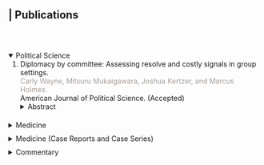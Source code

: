 <h1 id="publications"></h1>

<h2 style="margin: 100px 0px 60px;">| Publications</h2>

<!-- Political Science -->
<details open><summary><fontcustom>Political Science</fontcustom></summary>

<ol style="margin:0 0 10px;">
  <!-- Diplomacy by committee -->
  <li>Diplomacy by committee: Assessing resolve and costly signals in group settings.
  <br><font color="#a79d96">Carly Wayne, Mitsuru Mukaigawara, Joshua Kertzer, and Marcus Holmes.</font>
  <br><journal>American Journal of Political Science.</journal> (Accepted)</li>
  <details><summary>Abstract</summary><small>
  Assessing resolve and interpreting costly signals are crucial tasks for leaders engaging in international diplomacy. However, leaders rarely make these decisions in isolation, relying on advisers to help assess adversary intentions. How do group dynamics change the way leaders make these crucial judgments? We field a large-scale group experiment to examine how assessments of resolve vary across group settings. We find groups make significantly higher initial assessments of adversary resolve than individuals do, but also update their beliefs less after receiving new information. In the small group contexts that characterize much foreign policy decision-making then, first impressions may play a stronger role in shaping beliefs than any signals—costly or otherwise—that come afterwards. This has important implications for our understanding of international diplomacy, providing further evidence that the role of "costly signalling" in diplomatic relations is less straightforward than often assumed.
  </small></details>
</ol>
</details>

<div style="height: 10px;"></div>

<!-- Medicine -->
<details><summary><fontcustom style="margin: 30px 0px 0px;">Medicine</fontcustom></summary>

<ol style="margin:0 0 10px;">
  <!-- BMJ Open 2022 -->
  <li><a href="https://bmjopen.bmj.com/content/12/7/e056996/">Impact of the national health guidance intervention for obesity and cardiovascular risks on healthcare utilisation and healthcare spending in working-age Japanese cohort: Regression discontinuity design.</a>
  <br><font color="#a79d96">Shingo Fukuma, Mitsuru Mukaigawara, Toshiaki Iizuka, and Yusuke Tsugawa.</font>
  <br><journal>BMJ Open.</journal> 2022;12(7):e056996.</li>
  <details><summary>Abstract</summary><small>
  <b>Objectives:</b> Increases in obesity and cardiovascular diseases contribute to rapidly growing healthcare expenditures in many countries. However, little is known about whether the population-level health guidance intervention for obesity and cardiovascular risk factors is associated with reduced healthcare utilisation and spending. The aim of this study was to investigate the effect of population-level health guidance intervention introduced nationally in Japan on healthcare utilisation and spending.<br>
  <b>Design:</b> Retrospective cohort study, using a quasiexperimental regression discontinuity design. <br>
  <b>Setting:</b> Japan’s nationwide employment-based health insurers. Participants Participants in the national health screening programme (from January 2014 to December 2014) aged 40–74 years.<br>
  <b>Predictors:</b> Assignment to health guidance intervention (counselling on healthy lifestyles, and referral to physicians as needed) determined primarily on whether the individual’s waist circumference was above or below the cut-off value in addition to having at least one cardiovascular risk factor.<br>
  <b>Primary and secondary outcome measures:</b> Healthcare utilisation (the number of outpatient visits days, any medication use and any hospitalisation use) and spending (total medical expenditure, outpatient medical expenditure and inpatient medical expenditure) within 3 years of the intervention.<br>
  <b>Results:</b> A total of 51,213 individuals within the bandwidth (±6 cm of waist circumference from the cut-off) out of 113,302 screening participants (median age 50.0 years, 11.9% woman) were analysed. We found that the assignment to the national health guidance intervention was associated with fewer outpatient visit days (−1.3 days; 95% CI, −11.4 to −0.5 days; p=0.03). We found no evidence that the assignment to the health guidance intervention was associated with changes in medication or hospitalisation use, or healthcare spending.<br>
  <b>Conclusion:</b> Among working-age, male-focused Japanese from a health insurer of companies of civil engineering and construction, the national health guidance intervention might be associated with a decline in outpatient visits, with no change in medication/hospitalisation use or healthcare spending.
  </small></details>
  <!-- Wellcome Open 2018 -->
    <li><a href="https://bmjopen.bmj.com/content/12/7/e056996/">Balancing science and political economy: Tobacco control and global health.</a>
  <br><font color="#a79d96">Mitsuru Mukaigawara, Janelle Winters, Genevie Fernandes, and Devi Sridhar.</font>
  <br><journal>Wellcome Open Research.</journal> 2018;3:40.</li>
  <details><summary>Abstract</summary><small>
  <b>Background:</b> Global tobacco control is a major public health issue, as smoking-related disease burden remains high worldwide. The World Bank and the World Health Organization (WHO) are the driving forces in global tobacco control. However, little research has focused on their development, financing, decision-making, and accountability structures.<br>
  <b>Methods:</b> We used two strategies to identify the development and structure of global tobacco control initiatives. First, we reviewed the published literature through electronic databases. Second, we conducted grey literature searching. <br>
  <b>Results:</b> We identified four periods in the Bank’s involvement in global tobacco control, from creation of the evidence base in the 1990s to the implementation of tax reforms. We identified three phases in the WHO’s efforts, from its early recognition of the link between tobacco and health risks in the 1970s to its implementation of the Framework Convention on Tobacco Control. Both organisations are financed by a handful of private philanthropies, and face similar risks for effective tobacco control: reduced accountability and resource mobilisation, poor decision-making authority due to specific donor influence, and difficulty in monitoring and evaluation.<br>
  <b>Conclusions:</b> Continued attention should be paid not only to the primary health-related outcomes of tobacco use, but also to the decision-making and financing structures to promote tobacco control activities.
  </small></details>
  <!-- Lancet 2015-1 -->
    <li><a href="https://www.thelancet.com/journals/lancet/article/PIIS0140-6736(15)00128-2/fulltext">Global, regional, and national comparative risk assessment of 79 behavioural, environmental and occupational, and metabolic risks or clusters of risks in 188 countries, 1990–2013: A systematic analysis for the Global Burden of Disease Study 2013.</a>
  <br><font color="#a79d96">GBD 2013 Risk Factors Collaborators.</font>
  <br><journal>Lancet.</journal> 2015;386(10010):2287-323.</li>
  <details><summary>Abstract</summary><small>
  <b>Background:</b> The Global Burden of Disease, Injuries, and Risk Factor study 2013 (GBD 2013) is the first of a series of annual updates of the GBD. Risk factor quantification, particularly of modifiable risk factors, can help to identify emerging threats to population health and opportunities for prevention. The GBD 2013 provides a timely opportunity to update the comparative risk assessment with new data for exposure, relative risks, and evidence on the appropriate counterfactual risk distribution.<br>
  <b>Methods:</b> Attributable deaths, years of life lost, years lived with disability, and disability-adjusted life-years (DALYs) have been estimated for 79 risks or clusters of risks using the GBD 2010 methods. Risk-outcome pairs meeting explicit evidence criteria were assessed for 188 countries for the period 1990-2013 by age and sex using three inputs: risk exposure, relative risks, and the theoretical minimum risk exposure level (TMREL). Risks are organised into a hierarchy with blocks of behavioural, environmental and occupational, and metabolic risks at the first level of the hierarchy. The next level in the hierarchy includes nine clusters of related risks and two individual risks, with more detail provided at levels 3 and 4 of the hierarchy. Compared with GBD 2010, six new risk factors have been added: handwashing practices, occupational exposure to trichloroethylene, childhood wasting, childhood stunting, unsafe sex, and low glomerular filtration rate. For most risks, data for exposure were synthesised with a Bayesian meta-regression method, DisMod-MR 2.0, or spatial-temporal Gaussian process regression. Relative risks were based on meta-regressions of published cohort and intervention studies. Attributable burden for clusters of risks and all risks combined took into account evidence on the mediation of some risks such as high body-mass index (BMI) through other risks such as high systolic blood pressure and high cholesterol. <br>
  <b>Findings:</b> All risks combined account for 57.2% (95% uncertainty interval [UI] 55.8-58.5) of deaths and 41.6% (40.1-43.0) of DALYs. Risks quantified account for 87.9% (86.5-89.3) of cardiovascular disease DALYs, ranging to a low of 0% for neonatal disorders and neglected tropical diseases and malaria. In terms of global DALYs in 2013, six risks or clusters of risks each caused more than 5% of DALYs: dietary risks accounting for 11.3 million deaths and 241.4 million DALYs, high systolic blood pressure for 10.4 million deaths and 208.1 million DALYs, child and maternal malnutrition for 1.7 million deaths and 176.9 million DALYs, tobacco smoke for 6.1 million deaths and 143.5 million DALYs, air pollution for 5.5 million deaths and 141.5 million DALYs, and high BMI for 4.4 million deaths and 134.0 million DALYs. Risk factor patterns vary across regions and countries and with time. In sub-Saharan Africa, the leading risk factors are child and maternal malnutrition, unsafe sex, and unsafe water, sanitation, and handwashing. In women, in nearly all countries in the Americas, north Africa, and the Middle East, and in many other high-income countries, high BMI is the leading risk factor, with high systolic blood pressure as the leading risk in most of Central and Eastern Europe and south and east Asia. For men, high systolic blood pressure or tobacco use are the leading risks in nearly all high-income countries, in north Africa and the Middle East, Europe, and Asia. For men and women, unsafe sex is the leading risk in a corridor from Kenya to South Africa.<br>
  <b>Interpretation:</b> Behavioural, environmental and occupational, and metabolic risks can explain half of global mortality and more than one-third of global DALYs providing many opportunities for prevention. Of the larger risks, the attributable burden of high BMI has increased in the past 23 years. In view of the prominence of behavioural risk factors, behavioural and social science research on interventions for these risks should be strengthened. Many prevention and primary care policy options are available now to act on key risks.
  </small></details>
  <!-- Lancet 2015-2 -->
  <li><a href="https://www.thelancet.com/journals/lancet/article/PIIS0140-6736(15)61340-X/fulltext">Global, regional, and national disability-adjusted life years (DALYs) for 306 diseases and injuries and healthy life expectancy (HALE) for 188 countries, 1990–2013: Quantifying the epidemiological transition.</a>
  <br><font color="#a79d96">GBD 2013 DALYs and HALE Collaborators.</font>
  <br><journal>Lancet.</journal> 2015;386(10009):2145-91.</li>
  <details><summary>Abstract</summary><small>
  <b>Background:</b> The Global Burden of Disease Study 2013 (GBD 2013) aims to bring together all available epidemiological data using a coherent measurement framework, standardised estimation methods, and transparent data sources to enable comparisons of health loss over time and across causes, age-sex groups, and countries. The GBD can be used to generate summary measures such as disability-adjusted life-years (DALYs) and healthy life expectancy (HALE) that make possible comparative assessments of broad epidemiological patterns across countries and time. These summary measures can also be used to quantify the component of variation in epidemiology that is related to sociodemographic development.<br>
  <b>Methods:</b> We used the published GBD 2013 data for age-specific mortality, years of life lost due to premature mortality (YLLs), and years lived with disability (YLDs) to calculate DALYs and HALE for 1990, 1995, 2000, 2005, 2010, and 2013 for 188 countries. We calculated HALE using the Sullivan method; 95% uncertainty intervals (UIs) represent uncertainty in age-specific death rates and YLDs per person for each country, age, sex, and year. We estimated DALYs for 306 causes for each country as the sum of YLLs and YLDs; 95% UIs represent uncertainty in YLL and YLD rates. We quantified patterns of the epidemiological transition with a composite indicator of sociodemographic status, which we constructed from income per person, average years of schooling after age 15 years, and the total fertility rate and mean age of the population. We applied hierarchical regression to DALY rates by cause across countries to decompose variance related to the sociodemographic status variable, country, and time. <br>
  <b>Findings:</b> Worldwide, from 1990 to 2013, life expectancy at birth rose by 6.2 years (95% UI 5.6-6.6), from 65.3 years (65.0-65.6) in 1990 to 71.5 years (71.0-71.9) in 2013, HALE at birth rose by 5.4 years (4.9-5.8), from 56.9 years (54.5-59.1) to 62.3 years (59.7-64.8), total DALYs fell by 3.6% (0.3-7.4), and age-standardised DALY rates per 100,000 people fell by 26.7% (24.6-29.1). For communicable, maternal, neonatal, and nutritional disorders, global DALY numbers, crude rates, and age-standardised rates have all declined between 1990 and 2013, whereas for non-communicable diseases, global DALYs have been increasing, DALY rates have remained nearly constant, and age-standardised DALY rates declined during the same period. From 2005 to 2013, the number of DALYs increased for most specific non-communicable diseases, including cardiovascular diseases and neoplasms, in addition to dengue, food-borne trematodes, and leishmaniasis; DALYs decreased for nearly all other causes. By 2013, the five leading causes of DALYs were ischaemic heart disease, lower respiratory infections, cerebrovascular disease, low back and neck pain, and road injuries. Sociodemographic status explained more than 50% of the variance between countries and over time for diarrhoea, lower respiratory infections, and other common infectious diseases; maternal disorders; neonatal disorders; nutritional deficiencies; other communicable, maternal, neonatal, and nutritional diseases; musculoskeletal disorders; and other non-communicable diseases. However, sociodemographic status explained less than 10% of the variance in DALY rates for cardiovascular diseases; chronic respiratory diseases; cirrhosis; diabetes, urogenital, blood, and endocrine diseases; unintentional injuries; and self-harm and interpersonal violence. Predictably, increased sociodemographic status was associated with a shift in burden from YLLs to YLDs, driven by declines in YLLs and increases in YLDs from musculoskeletal disorders, neurological disorders, and mental and substance use disorders. In most country-specific estimates, the increase in life expectancy was greater than that in HALE. Leading causes of DALYs are highly variable across countries.<br>
  <b>Interpretation:</b> Global health is improving. Population growth and ageing have driven up numbers of DALYs, but crude rates have remained relatively constant, showing that progress in health does not mean fewer demands on health systems. The notion of an epidemiological transition--in which increasing sociodemographic status brings structured change in disease burden--is useful, but there is tremendous variation in burden of disease that is not associated with sociodemographic status. This further underscores the need for country-specific assessments of DALYs and HALE to appropriately inform health policy decisions and attendant actions.
  </small></details>
  <!-- Lancet 2015-3 -->
  <li><a href="https://www.thelancet.com/journals/lancet/article/PIIS0140-6736(15)60692-4/fulltext">Global, regional, and national incidence, prevalence, and years lived with disability for 301 acute and chronic diseases and injuries in 188 countries, 1990–2013: A systematic analysis for the Global Burden of Disease Study 2013.</a>
  <br><font color="#a79d96">GBD Study 2013 Collaborators.</font>
  <br><journal>Lancet.</journal> 2015;386(9995):743-800.</li>
  <details><summary>Abstract</summary><small>
  <b>Background:</b> Up-to-date evidence about levels and trends in disease and injury incidence, prevalence, and years lived with disability (YLDs) is an essential input into global, regional, and national health policies. In the Global Burden of Disease Study 2013 (GBD 2013), we estimated these quantities for acute and chronic diseases and injuries for 188 countries between 1990 and 2013.<br>
  <b>Methods:</b> Estimates were calculated for disease and injury incidence, prevalence, and YLDs using GBD 2010 methods with some important refinements. Results for incidence of acute disorders and prevalence of chronic disorders are new additions to the analysis. Key improvements include expansion to the cause and sequelae list, updated systematic reviews, use of detailed injury codes, improvements to the Bayesian meta-regression method (DisMod-MR), and use of severity splits for various causes. An index of data representativeness, showing data availability, was calculated for each cause and impairment during three periods globally and at the country level for 2013. In total, 35,620 distinct sources of data were used and documented to calculated estimates for 301 diseases and injuries and 2,337 sequelae. The comorbidity simulation provides estimates for the number of sequelae, concurrently, by individuals by country, year, age, and sex. Disability weights were updated with the addition of new population-based survey data from four countries. <br>
  <b>Findings:</b> Disease and injury were highly prevalent; only a small fraction of individuals had no sequelae. Comorbidity rose substantially with age and in absolute terms from 1990 to 2013. Incidence of acute sequelae were predominantly infectious diseases and short-term injuries, with over 2 billion cases of upper respiratory infections and diarrhoeal disease episodes in 2013, with the notable exception of tooth pain due to permanent caries with more than 200 million incident cases in 2013. Conversely, leading chronic sequelae were largely attributable to non-communicable diseases, with prevalence estimates for asymptomatic permanent caries and tension-type headache of 2.4 billion and 1.6 billion, respectively. The distribution of the number of sequelae in populations varied widely across regions, with an expected relation between age and disease prevalence. YLDs for both sexes increased from 537.6 million in 1990 to 764.8 million in 2013 due to population growth and ageing, whereas the age-standardised rate decreased little from 114.87 per 1,000 people to 110.31 per 1,000 people between 1990 and 2013. Leading causes of YLDs included low back pain and major depressive disorder among the top ten causes of YLDs in every country. YLD rates per person, by major cause groups, indicated the main drivers of increases were due to musculoskeletal, mental, and substance use disorders, neurological disorders, and chronic respiratory diseases; however HIV/AIDS was a notable driver of increasing YLDs in sub-Saharan Africa. Also, the proportion of disability-adjusted life years due to YLDs increased globally from 21.1% in 1990 to 31.2% in 2013.<br>
  <b>Interpretation:</b> Ageing of the world’s population is leading to a substantial increase in the numbers of individuals with sequelae of diseases and injuries. Rates of YLDs are declining much more slowly than mortality rates. The non-fatal dimensions of disease and injury will require more and more attention from health systems. The transition to non-fatal outcomes as the dominant source of burden of disease is occurring rapidly outside of sub-Saharan Africa. Our results can guide future health initiatives through examination of epidemiological trends and a better understanding of variation across countries.
  </small></details>
  <!-- Lancet 2015-4 -->
  <li><a href="https://www.thelancet.com/journals/lancet/article/PIIS0140-6736(14)61682-2/fulltext">Global, regional, and national age-sex specific all-cause and cause-specific mortality for 240 causes of death, 1990-2013: A systematic analysis for the Global Burden of Disease Study 2013.</a>
  <br><font color="#a79d96">GBD 2013 Mortality and Causes of Death Collaborators.</font>
  <br><journal>Lancet.</journal> 2015;385(9963):117-71.</li>
  <details><summary>Abstract</summary><small>
  <b>Background:</b> Up-to-date evidence on levels and trends for age-sex-specific all-cause and cause-specific mortality is essential for the formation of global, regional, and national health policies. In the Global Burden of Disease Study 2013 (GBD 2013) we estimated yearly deaths for 188 countries between 1990, and 2013. We used the results to assess whether there is epidemiological convergence across countries.<br>
  <b>Methods:</b> We estimated age-sex-specific all-cause mortality using the GBD 2010 methods with some refinements to improve accuracy applied to an updated database of vital registration, survey, and census data. We generally estimated cause of death as in the GBD 2010. Key improvements included the addition of more recent vital registration data for 72 countries, an updated verbal autopsy literature review, two new and detailed data systems for China, and more detail for Mexico, UK, Turkey, and Russia. We improved statistical models for garbage code redistribution. We used six different modelling strategies across the 240 causes; cause of death ensemble modelling (CODEm) was the dominant strategy for causes with sufficient information. Trends for Alzheimer’s disease and other dementias were informed by meta-regression of prevalence studies. For pathogen-specific causes of diarrhoea and lower respiratory infections we used a counterfactual approach. We computed two measures of convergence (inequality) across countries: the average relative difference across all pairs of countries (Gini coefficient) and the average absolute difference across countries. To summarise broad findings, we used multiple decrement life-tables to decompose probabilities of death from birth to exact age 15 years, from exact age 15 years to exact age 50 years, and from exact age 50 years to exact age 75 years, and life expectancy at birth into major causes. For all quantities reported, we computed 95% uncertainty intervals (UIs). We constrained cause-specific fractions within each age-sex-country-year group to sum to all-cause mortality based on draws from the uncertainty distributions.<br>
  <b>Findings:</b> Global life expectancy for both sexes increased from 65.3 years (UI 65.0-65.6) in 1990, to 71.5 years (UI 71.0-71.9) in 2013, while the number of deaths increased from 47.5 million (UI 46.8-48.2) to 54.9 million (UI 53.6-56.3) over the same interval. Global progress masked variation by age and sex: for children, average absolute differences between countries decreased but relative differences increased. For women aged 25-39 years and older than 75 years and for men aged 20-49 years and 65 years and older, both absolute and relative differences increased. Decomposition of global and regional life expectancy showed the prominent role of reductions in age-standardised death rates for cardiovascular diseases and cancers in high-income regions, and reductions in child deaths from diarrhoea, lower respiratory infections, and neonatal causes in low-income regions. HIV/AIDS reduced life expectancy in southern sub-Saharan Africa. For most communicable causes of death both numbers of deaths and age-standardised death rates fell whereas for most non-communicable causes, demographic shifts have increased numbers of deaths but decreased age-standardised death rates. Global deaths from injury increased by 10.7%, from 4.3 million deaths in 1990 to 4.8 million in 2013; but age-standardised rates declined over the same period by 21%. For some causes of more than 100,000 deaths per year in 2013, age-standardised death rates increased between 1990 and 2013, including HIV/AIDS, pancreatic cancer, atrial fibrillation and flutter, drug use disorders, diabetes, chronic kidney disease, and sickle-cell anaemias. Diarrhoeal diseases, lower respiratory infections, neonatal causes, and malaria are still in the top five causes of death in children younger than 5 years. The most important pathogens are rotavirus for diarrhoea and pneumococcus for lower respiratory infections. Country-specific probabilities of death over three phases of life were substantially varied between and within regions.<br>
  <b>Interpretation:</b> For most countries, the general pattern of reductions in age-sex specific mortality has been associated with a progressive shift towards a larger share of the remaining deaths caused by non-communicable disease and injuries. Assessing epidemiological convergence across countries depends on whether an absolute or relative measure of inequality is used. Nevertheless, age-standardised death rates for seven substantial causes are increasing, suggesting the potential for reversals in some countries. Important gaps exist in the empirical data for cause of death estimates for some countries; for example, no national data for India are available for the past decade.
  </small></details>
  <!-- Lancet 2014-1 -->
  <li><a href="https://www.thelancet.com/journals/lancet/article/PIIS0140-6736(14)60696-6/fulltext">Global, regional, and national levels and causes of maternal mortality during 1990–2013: A systematic analysis for the Global Burden of Disease Study 2013.</a>
  <br><font color="#a79d96">GBD 2013 Mortality and Causes of Death Collaborators.</font>
  <br><journal>Lancet.</journal> 2014;384(9947):980-1004.</li>
  <details><summary>Abstract</summary><small>
  <b>Background:</b> The fifth Millennium Development Goal (MDG 5) established the goal of a 75% reduction in the maternal mortality ratio (MMR; number of maternal deaths per 100,000 livebirths) between 1990 and 2015. We aimed to measure levels and track trends in maternal mortality, the key causes contributing to maternal death, and timing of maternal death with respect to delivery.<br>
  <b>Methods:</b> We used robust statistical methods including the Cause of Death Ensemble model (CODEm) to analyse a database of data for 7,065 site-years and estimate the number of maternal deaths from all causes in 188 countries between 1990 and 2013. We estimated the number of pregnancy-related deaths caused by HIV on the basis of a systematic review of the relative risk of dying during pregnancy for HIV-positive women compared with HIV-negative women. We also estimated the fraction of these deaths aggravated by pregnancy on the basis of a systematic review. To estimate the numbers of maternal deaths due to nine different causes, we identified 61 sources from a systematic review and 943 site-years of vital registration data. We also did a systematic review of reports about the timing of maternal death, identifying 142 sources to use in our analysis. We developed estimates for each country for 1990-2013 using Bayesian meta-regression. We estimated 95% uncertainty intervals (UIs) for all values.<br>
  <b>Findings:</b> 292,982 (95% UI 261,017-327,792) maternal deaths occurred in 2013, compared with 376,034 (343,483-407,574) in 1990. The global annual rate of change in the MMR was -0.3% (-1.1 to 0.6) from 1990 to 2003, and -2.7% (-3.9 to -1.5) from 2003 to 2013, with evidence of continued acceleration. MMRs reduced consistently in south, east, and southeast Asia between 1990 and 2013, but maternal deaths increased in much of sub-Saharan Africa during the 1990s. 2070 (1,290-2,866) maternal deaths were related to HIV in 2013, 0.4% (0.2-0.6) of the global total. MMR was highest in the oldest age groups in both 1990 and 2013. In 2013, most deaths occurred intrapartum or postpartum. Causes varied by region and between 1990 and 2013. We recorded substantial variation in the MMR by country in 2013, from 956.8 (685.1-1,262.8) in South Sudan to 2.4 (1.6-3.6) in Iceland.<br>
  <b>Interpretation:</b> Global rates of change suggest that only 16 countries will achieve the MDG 5 target by 2015. Accelerated reductions since the Millennium Declaration in 2000 coincide with increased development assistance for maternal, newborn, and child health. Setting of targets and associated interventions for after 2015 will need careful consideration of regions that are making slow progress, such as west and central Africa.
  </small></details>
  <!-- Lancet 2014-2 -->
  <li><a href="https://www.thelancet.com/journals/lancet/article/PIIS0140-6736(14)60844-8/fulltext">Global, regional, and national incidence and mortality for HIV, tuberculosis, and malaria during 1990–2013: A systematic analysis for the Global Burden of Disease Study 2013.</a>
  <br><font color="#a79d96">GBD 2013 Collaborators.</font>
  <br><journal>Lancet.</journal> 2014;384(9947):1005-70.</li>
  <details><summary>Abstract</summary><small>
  <b>Background:</b> The Millennium Declaration in 2000 brought special global attention to HIV, tuberculosis, and malaria through the formulation of Millennium Development Goal (MDG) 6. The Global Burden of Disease 2013 study provides a consistent and comprehensive approach to disease estimation for between 1990 and 2013, and an opportunity to assess whether accelerated progress has occured since the Millennium Declaration.<br>
  <b>Methods:</b> To estimate incidence and mortality for HIV, we used the UNAIDS Spectrum model appropriately modified based on a systematic review of available studies of mortality with and without antiretroviral therapy (ART). For concentrated epidemics, we calibrated Spectrum models to fit vital registration data corrected for misclassification of HIV deaths. In generalised epidemics, we minimised a loss function to select epidemic curves most consistent with prevalence data and demographic data for all-cause mortality. We analysed counterfactual scenarios for HIV to assess years of life saved through prevention of mother-to-child transmission (PMTCT) and ART. For tuberculosis, we analysed vital registration and verbal autopsy data to estimate mortality using cause of death ensemble modelling. We analysed data for corrected case-notifications, expert opinions on the case-detection rate, prevalence surveys, and estimated cause-specific mortality using Bayesian meta-regression to generate consistent trends in all parameters. We analysed malaria mortality and incidence using an updated cause of death database, a systematic analysis of verbal autopsy validation studies for malaria, and recent studies (2010-13) of incidence, drug resistance, and coverage of insecticide-treated bednets.<br>
  <b>Findings:</b> Globally in 2013, there were 1.8 million new HIV infections (95% uncertainty interval 1.7 million to 2.1 million), 29.2 million prevalent HIV cases (28.1 to 31.7), and 1.3 million HIV deaths (1.3 to 1.5). At the peak of the epidemic in 2005, HIV caused 1.7 million deaths (1.6 million to 1.9 million). Concentrated epidemics in Latin America and eastern Europe are substantially smaller than previously estimated. Through interventions including PMTCT and ART, 19.1 million life-years (16.6 million to 21.5 million) have been saved, 70.3% (65.4 to 76.1) in developing countries. From 2000 to 2011, the ratio of development assistance for health for HIV to years of life saved through intervention was US\$4498 in developing countries. Including in HIV-positive individuals, all-form tuberculosis incidence was 7.5 million (7.4 million to 7.7 million), prevalence was 11.9 million (11.6 million to 12.2 million), and number of deaths was 1.4 million (1.3 million to 1.5 million) in 2013. In the same year and in only individuals who were HIV-negative, all-form tuberculosis incidence was 7.1 million (6.9 million to 7.3 million), prevalence was 11.2 million (10.8 million to 11.6 million), and number of deaths was 1.3 million (1.2 million to 1.4 million). Annualised rates of change (ARC) for incidence, prevalence, and death became negative after 2000. Tuberculosis in HIV-negative individuals disproportionately occurs in men and boys (versus women and girls); 64.0% of cases (63.6 to 64.3) and 64.7% of deaths (60.8 to 70.3). Globally, malaria cases and deaths grew rapidly from 1990 reaching a peak of 232 million cases (143 million to 387 million) in 2003 and 1.2 million deaths (1.1 million to 1.4 million) in 2004. Since 2004, child deaths from malaria in sub-Saharan Africa have decreased by 31.5% (15.7 to 44.1). Outside of Africa, malaria mortality has been steadily decreasing since 1990.<br>
  <b>Interpretation:</b> Our estimates of the number of people living with HIV are 18.7% smaller than UNAIDS’s estimates in 2012. The number of people living with malaria is larger than estimated by WHO. The number of people living with HIV, tuberculosis, or malaria have all decreased since 2000. At the global level, upward trends for malaria and HIV deaths have been reversed and declines in tuberculosis deaths have accelerated. 101 countries (74 of which are developing) still have increasing HIV incidence. Substantial progress since the Millennium Declaration is an encouraging sign of the effect of global action.
  </small></details>
  <!-- IORV 2013-1 -->
  <li><a href="https://onlinelibrary.wiley.com/doi/full/10.1111/irv.12087">Vaccination of healthcare workers to protect patients at increased risk of acute respiratory disease: Summary of a systematic review.</a>
  <br><font color="#a79d96">Gayle P Dolan, Rebecca C Harris, Mandy Clarkson, Rachel Sokal, Gemma Morgan, Mitsuru Mukaigawara, Hiroshi Horiuchi, Rachel Hale, Laura Stormont, Laura Béchard-Evans, Yi-Sheng Chao, Sergey Eremin, Sara Martins, John S Tam, Javier Peñalver, Arina Zanuzdana, and Jonathan S Nguyen-Van-Tam.</font>
  <br><journal>Influenza and Other Respiratory Viruses.</journal> 2013;7(Suppl 2):93-96.</li>
  <details><summary>Abstract</summary><small>
  Healthcare workers (HCWs) are at increased risk of exposure to respiratory pathogens and may transmit infection to vulnerable patients. This study summarises a recent systematic review, which aimed to assess evidence that influenza or pneumococcal vaccination of HCWs provides indirect protection for those patients most at risk of severe or complicated acute respiratory infection. A number of healthcare databases and sources of grey literature were searched using a predefined strategy, and citations screened for eligibility in accordance with specified inclusion criteria. Risk of bias was assessed using validated tools and results summarised qualitatively. Twenty papers were included in the final review, all of which considered influenza vaccination of HCW. As such, planned subanalysis of pneumococcal vaccination was discarded. The majority of primary research studies included (11/14) were conducted in long-term care facilities, but there was marked heterogeneity in terms of the population, intervention/exposure and outcomes considered. Consistency in the direction of effect was observed across several different outcome measures, suggesting that influenza vaccination of HCWs is likely to offer some protection. Further evidence is, however, required from acute care settings.
  </small></details>
  <!-- IORV 2013-2 -->
  <li><a href="https://onlinelibrary.wiley.com/doi/full/10.1111/irv.12084">Influenza vaccination for immunocompromised patients: Summary of a systematic review and meta-analysis.</a>
  <br><font color="#a79d96">Charles R Beck, Bruce C McKenzie, Ahmed B Hashim, Rebecca C Harris, Arina Zanuzdana, Gabriel Agboado, Elizabeth Orton, Laura Béchard‐Evans, Gemma Morgan, Charlotte Stevenson, Rachel Weston, Mitsuru Mukaigawara, Joanne Enstone, Glenda Augustine, Mobasher Butt, Sophie Kim, Richard Puleston, Girija Dabke, Robert Howard, Julie O'Boyle, Mary O'Brien, Lauren Ahyow, Helene Denness, Siobhan Farmer, Jose Figureroa, Paul Fisher, Felix Greaves, Munib Haroon, Sophie Haroon, Caroline Hird, Rachel Isba, David A Ishola, Marko Kerac, Vivienne Parish, Jonathan Roberts, Julia Rosser, Sarah Theaker, Dean Wallace, Neil Wigglesworth, Liz Lingard, Yana Vinogradova, Hiroshi Horiuchi, Javier Peñalver, and Jonathan S Nguyen‐Van‐Tam.</font>
  <br><journal>Influenza and Other Respiratory Viruses.</journal> 2013;7(Suppl 2):72-75.</li>
  <details><summary>Abstract</summary><small>
  Vaccination of immunocompromised patients is recommended in many national guidelines to protect against severe or complicated influenza infection. However, due to uncertainties over the evidence base, implementation is frequently patchy and dependent on individual clinical discretion. We conducted a systematic review and meta-analysis to assess the evidence for influenza vaccination in this patient group. Healthcare databases and grey literature were searched and screened for eligibility. Data extraction and assessments of risk of bias were undertaken in duplicate, and results were synthesised narratively and using meta-analysis where possible. Our data show that whilst the serological response following vaccination of immunocompromised patients is less vigorous than in healthy controls, clinical protection is still meaningful, with only mild variation in adverse events between aetiological groups. Although we encountered significant clinical and statistical heterogeneity in many of our meta-analyses, we advocate that immunocompromised patients should be targeted for influenza vaccination.
  </small></details>
  <!-- JID 2012 -->
  <li><a href="https://academic.oup.com/jid/article/206/8/1250/856364">Influenza vaccination for immunocompromised patients: Systematic review and meta-analysis by etiology.</a>
  <br><font color="#a79d96">Charles R Beck, Bruce C McKenzie, Ahmed B Hashim, Rebecca C Harris, UNIIC Study Group, and Jonathan S Nguyen-Van-Tam.</font>
  <br><journal>Journal of Infectious Diseases.</journal> 2012;206(8):1250-9.</li>
  <details><summary>Abstract</summary><small>
  Many national guidelines recommend annual influenza vaccination of immunocompromised patients, although the decision to vaccinate is usually at clinical discretion. We conducted a systematic review and meta-analyses to assess the evidence for influenza vaccination in this group, and we report our results by etiology. Meta-analyses showed significantly lower odds of influenza-like illness after vaccination in patients with human immunodeficiency virus (HIV) infection, patients with cancer, and transplant recipients and of laboratory-confirmed influenza in HIV-positive patients, compared with patients receiving placebo or no vaccination. Pooled odds of seroconversion and seroprotection were typically lower in HIV-positive patients, patients with cancer, and transplant recipients, compared with immunocompetent controls. Vaccination was generally well tolerated, with variation in mild adverse events between etiological groups. Limited evidence of a transient increase in viremia and a decrease in the percentage of CD4+ cells in HIV-positive patients was found although not accompanied by worsening of clinical symptoms. Clinical judgment remains important when discussing the benefits and safety profile with immunocompromised patients.
  </small></details>
  <!-- EID 2012 -->
  <li><a href="https://wwwnc.cdc.gov/eid/article/18/8/11-1355_article">Vaccination of health care workers to protect patients at increased risk for acute respiratory disease.</a>
  <br><font color="#a79d96">Gayle P Dolan, Rebecca C Harris, Mandy Clarkson, Rachel Sokal, Gemma Morgan, Mitsuru Mukaigawara, Hiroshi Horiuchi, Rachel Hale, Laura Stormont, Laura Béchard-Evans, Yi-Sheng Chao, Sergey Eremin, Sara Martins, John S Tam, Javier Peñalver, Arina Zanuzdana, and Jonathan S Nguyen-Van-Tam.</font>
  <br><journal>Emerging Infectious Diseases.</journal> 2012;18(8):1225-34.</li>
  <details><summary>Abstract</summary><small>
  Health care workers (HCWs) may transmit respiratory infection to patients. We assessed evidence for the effectiveness of vaccinating HCWs to provide indirect protection for patients at risk for severe or complicated disease after acute respiratory infection. We searched electronic health care databases and sources of gray literature by using a predefined strategy. Risk for bias was assessed by using validated tools, and results were synthesized by using a narrative approach. Seventeen of the 12,352 identified citations met the full inclusion criteria, and 3 additional articles were identified from reference or citation tracking. All considered influenza vaccination of HCWs, and most were conducted in long-term residential care settings. Consistency in the direction of effect was observed across several different outcome measures, suggesting a likely protective effect for patients in residential care settings. However, evidence was insufficient for us to confidently extrapolate this to other at-risk patient groups.
  </small></details>
  <!-- PLoS 2011 -->
  <li><a href="https://journals.plos.org/plosone/article?id=10.1371/journal.pone.0029249">Influenza vaccination for immunocompromised patients: Systematic review and meta-analysis from a public health policy perspective.</a>
  <br><font color="#a79d96">Charles R Beck, Bruce C McKenzie, Ahmed B Hashim, Rebecca C Harris, Arina Zanuzdana, Gabriel Agboado, Elizabeth Orton, Laura Béchard-Evans, Gemma Morgan, Charlotte Stevenson, Rachel Weston, Mitsuru Mukaigawara, Joanne Enstone, Glenda Augustine, Mobasher Butt, Sophie Kim, Richard Puleston, Girija Dabke, Robert Howard, Julie O'Boyle, Mary O'Brien, Lauren Ahyow, Helene Denness, Siobhan Farmer, Jose Figureroa, Paul Fisher, Felix Greaves, Munib Haroon, Sophie Haroon, Caroline Hird, Rachel Isba, David A Ishola, Marko Kerac, Vivienne Parish, Jonathan Roberts, Julia Rosser, Sarah Theaker, Dean Wallace, Neil Wigglesworth, Liz Lingard, Yana Vinogradova, Hiroshi Horiuchi, Javier Peñalver, and Jonathan S Nguyen-Van-Tam.</font>
  <br><journal>PLoS One.</journal> 2011;6(12):e29249.</li>
  <details><summary>Abstract</summary><small>
  <b>Background:</b> Immunocompromised patients are vulnerable to severe or complicated influenza infection. Vaccination is widely recommended for this group. This systematic review and meta-analysis assesses influenza vaccination for immunocompromised patients in terms of preventing influenza-like illness and laboratory confirmed influenza, serological response and adverse events.<br>
  <b>Methodology/principal findings:</b> Electronic databases and grey literature were searched and records were screened against eligibility criteria. Data extraction and risk of bias assessments were performed in duplicate. Results were synthesised narratively and meta-analyses were conducted where feasible. Heterogeneity was assessed using I(2) and publication bias was assessed using Begg’s funnel plot and Egger’s regression test. Many of the 209 eligible studies included an unclear or high risk of bias. Meta-analyses showed a significant effect of preventing influenza-like illness (odds ratio [OR]=0.23; 95% confidence interval [CI]=0.16-0.34; p<0.001) and laboratory confirmed influenza infection (OR=0.15; 95% CI=0.03-0.63; p=0.01) through vaccinating immunocompromised patients compared to placebo or unvaccinated controls. We found no difference in the odds of influenza-like illness compared to vaccinated immunocompetent controls. The pooled odds of seroconversion were lower in vaccinated patients compared to immunocompetent controls for seasonal influenza A(H1N1), A(H3N2) and B. A similar trend was identified for seroprotection. Meta-analyses of seroconversion showed higher odds in vaccinated patients compared to placebo or unvaccinated controls, although this reached significance for influenza B only. Publication bias was not detected and narrative synthesis supported our findings. No consistent evidence of safety concerns was identified.<br>
  <b>Conclusions/significance:</b> Infection prevention and control strategies should recommend vaccinating immunocompromised patients. Potential for bias and confounding and the presence of heterogeneity mean the evidence reviewed is generally weak, although the directions of effects are consistent. Areas for further research are identified.
  </small></details>
</ol>
</details>

<div style="height: 10px;"></div>

<!-- Case reports -->
<details><summary><fontcustom style="margin: 30px 0px 0px;">Medicine (Case Reports and Case Series)</fontcustom></summary>

<ol style="margin:0 0 10px;">
  <!-- NEJM 2020 -->
  <li><a href="https://www.nejm.org/doi/full/10.1056/NEJMcps1910306">Clinical problem-solving: A curve ball.</a>
  <br><font color="#a79d96">Mitsuru Mukaigawara, Reza Manesh, Mitsuyo Kinjo, Shuichi Sugita, and Andrew PJ Olson.</font>
  <br><journal>New England Journal of Medicine.</journal> 2020;383(10):970-975.</li>
  <!-- IM 2020 -->
  <li><a href="https://www.jstage.jst.go.jp/article/internalmedicine/59/16/59_4430-20/_article">Acute aortic dissection masquerading as acute pericarditis.</a>
  <br><font color="#a79d96">Kazuhito Hirata, Jun-Ichi Shimotakahara, Izumi Nakayama, Mitsuru Mukaigawara, Minoru Wake, Toshiho Tengan, and Hidemitsu Mototake.</font>
  <br><journal>Internal Medicine.</journal> 2020;59(16):2009-2013.</li>
  <details><summary>Abstract</summary><small>
  We herein report 3 cases of acute aortic dissection (AAD) in which the initial 12-lead electrocardiogram showed typical ST elevation consistent with acute pericarditis. All patients exhibited small pericardial effusion but did not suffer from rupture into the pericardium or clinical tamponade. Slow leakage or exudate stemming from the dissecting hematoma appeared to have caused inflammation, resulting in pericarditis. Therefore, we highlight the fact that AAD may masquerade as acute pericarditis. Physicians should be aware of the possibility of type A AAD as an important underlying condition, since the early diagnosis and subsequent surgical treatment may save patients' lives.
  </small></details>
  <!-- JAMA Oncology 2020 -->
  <li><a href="https://jamanetwork.com/journals/jamaoncology/fullarticle/10.1001/jamaoncol.2019.5863">Progressive dyspnea in a woman with genital skin lesions.</a>
  <br><font color="#a79d96">Hiroyuki Teruya, Mitsuru Mukaigawara, and Kazuhito Hirata.</font>
  <br><journal>JAMA Oncology.</journal> 2020;6(3):433-434.</li>
  <!-- EID 2020 -->
  <li><a href="https://wwwnc.cdc.gov/eid/article/26/3/19-0571_article">Clinical characteristics of disseminated strongyloidiasis, Japan, 1975-2017.</a>
  <br><font color="#a79d96">Mitsuru Mukaigawara, Masashi Narita, Soichi Shiiki, Yoshihiro Takayama, Shunichi Takakura, and Tomokazu Kishaba.</font>
  <br><journal>Emerging Infectious Diseases.</journal> 2020;26(3):401-408.</li>
  <details><summary>Abstract</summary><small>
  Clinical characteristics of disseminated strongyloidiasis, the severest form of strongyloidiasis, are not well described. We conducted a retrospective, consecutive chart review of patients with disseminated strongyloidiasis admitted to Okinawa Chubu Hospital in Okinawa, Japan, during January 1975–December 2017. The 70 patients were classified into 3 clinical phenotypes: dissemination (32 patients [45.7%]), occult dissemination with meningitis caused by enteric organisms (12 patients [17.1%]), and occult dissemination with culture-negative suppurative meningitis (26 patients [37.1%]). Associated mortality rates were 56.3%, 16.7%, and 11.5%, respectively, and sepsis occurred in 40.6%, 58.3%, and 11.5% of cases, respectively. Common symptoms included fever (52.9% of patients), headache (32.9%), and altered mental status (24.3%). Patients were treated with thiabendazole (before 2003) or ivermectin (after 2003). Our findings show that disseminated strongyloidiasis has clinical phenotypes in terms of severity and that identification of occult dissemination, a mild form with prominent neurologic manifestations, is lifesaving.
  </small></details>
  <!-- JHM 2019 -->
  <li><a href="https://shmpublications.onlinelibrary.wiley.com/doi/abs/10.12788/jhm.3224">Clinical care conundrums: Past is prologue.</a>
  <br><font color="#a79d96">Mitsuru Mukaigawara, Mitsuyo Kinjo, Andrew PJ Olson, Yoshihiko Raita, and Vivek K Murthy.</font>
  <br><journal>Journal of Hospital Medicine.</journal> 2019;14(8):501-505.</li>
  <!-- AJTMH 2019 -->
  <li><a href="https://www.ajtmh.org/view/journals/tpmd/100/5/article-p1037.xml">Acute esophageal necrosis associated with Strongyloides stercoralis hyperinfection.</a>
  <br><font color="#a79d96">Maiko Tomori, Mitsuru Mukaigawara, and Masashi Narita.</font>
  <br><journal>American Journal of Tropical Medicine and Hygiene.</journal> 2019;100(5):1037-1038.</li>
  <!-- Lancet ID 2019 -->
  <li><a href="https://www.thelancet.com/pdfs/journals/laninf/PIIS1473-3099(18)30434-1">Severe CNS angiostrongyliasis in a young marine: a case report and literature review.</a>
  <br><font color="#a79d96">Liane McAuliffe, Shannon Fortin Ensign, Derek Larson, Mary Bavaro, Joseph Yetto, Michael Cathey, Mitsuru Mukaigawara, Masashi Narita, Kiyofumi Ohkusu, Timothy Quast, and Charles Volk.</font>
  <br><journal>Lancet Infectious Diseases.</journal> 2019;19(4):e132-e142.</li>
  <details><summary>Abstract</summary><small>
  Angiostrongylus cantonensis is the most common cause of eosinophilic meningitis worldwide. Infection typically occurs through ingestion of undercooked molluscs or vegetables contaminated by infective larvae. Endemic regions were previously limited to southeast Asia and the Pacific basin; however, this parasite is seeing an alarming increase in global distribution with reported cases in more than 30 countries, including several states in the USA. Although infection typically results in meningitis, a broad spectrum of CNS involvement and severity is emerging as diagnostic methods (such as real-time PCR) continue to improve diagnosis. In this Grand Round, we report a case of a 20-year-old active duty US marine serving in Okinawa, Japan, afflicted with severe CNS angiostrongyliasis marked by radiculomyelitis with quadriparesis, hyperaesthesia, and urinary retention. We present this case to highlight that no clear guidelines exist for the treatment of severe CNS angiostrongyliasis and provide our consensus recommendation that treatment algorithms include use of dual corticosteroids plus anthelmintics when radicular symptoms are present. In this Grand Round we review the clinical features, epidemiology, advances to diagnostic techniques, and available data on current treatment options for CNS angiostrongyliasis. This diagnosis should be highly considered in the differential diagnosis of a patient presenting with meningeal symptoms, paraesthesia or hyperaesthesia, and CSF eosinophilia so that treatment can be started early, which is particularly important in children, because of their increased risk of severe disease and mortality. We recommend combined therapy with albendazole and prednisolone, with consideration for increased steroid dosing in severe cases.
  </small></details>
  <!-- EID 2018 -->
  <li><a href="https://wwwnc.cdc.gov/eid/article/24/12/18-0375_article">Strongyloidiasis and culture-negative suppurative meningitis, Japan, 1993-2015.</a>
  <br><font color="#a79d96">Mitsuru Mukaigawara, Izumi Nakayama, and Koichiro Gibo.</font>
  <br><journal>Emerging Infectious Diseases.</journal> 2018;24(12):2378-2380.</li>
  <details><summary>Abstract</summary><small>
  Community-acquired Enterobacteriaceae infection and culture-negative meningitis are rare and atypical subtypes of meningitis in adults. Of 37 patients who had atypical suppurative meningitis during 1993-2015 in Okinawa, Japan, 54.5% had strongyloidiasis, of which 9.1% cases were hyperinfections and 3.0% dissemination. Strongyloidiasis should be considered an underlying cause of atypical suppurative meningitis.
  </small></details>
  <!-- JAMA 2018 -->
  <li><a href="https://jamanetwork.com/journals/jama/fullarticle/10.1001/jama.2018.16143">Fever, rash, and abnormal liver function test results.</a>
  <br><font color="#a79d96">Mitsuru Mukaigawara and Shuichi Sugita.</font>
  <br><journal>JAMA.</journal> 2018;320(24):2591-2592.</li>
  <!-- JAMA Cardiology 2018 -->
  <li><a href="https://jamanetwork.com/journals/jamacardiology/fullarticle/10.1001/jamacardio.2015.0338">Diffusely elevated ST segments on electrocardiography.</a>
  <br><font color="#a79d96">Mitsuru Mukaigawara, Kazuhito Hirata, and Minoru Wake.</font>
  <br><journal>JAMA Cardiology.</journal> 2016;1(2):229-30.</li>
</ol>
</details>

<div style="height: 10px;"></div>

<!-- Commentary -->
<details><summary><fontcustom style="margin: 30px 0px 0px;">Commentary</fontcustom></summary>

<ol style="margin:0 0 10px;">
  <!-- Nat Med 2023 -->
  <li><a href="https://doi.org/10.1038/s41591-023-02377-6">Lessons from COVID-19 must be learned before the next outbreak.</a>
  <br><font color="#a79d96">Ines Hassan, Genevie Fernandes, Mitsuru Mukaigawara, and Devi Sridhar.</font>
  <br><journal>Nature Medicine.</journal> 2023;29(9):2171-2173.</li>
  <!-- Nat Med 2022 -->
  <li><a href="https://www.nature.com/articles/s41591-022-01787-2">An equitable roadmap for ending the COVID-19 pandemic.</a>
  <br><font color="#a79d96">Mitsuru Mukaigawara, Ines Hassan, Genevie Fernandes, Lois King, Jay Patel, and Devi Sridhar.</font>
  <br><journal>Nature Medicine.</journal> 2022;28(5):893-896.</li>
  <!-- Nat Med 2021 -->
  <li><a href="https://www.nature.com/articles/s41591-021-01272-2">Hindsight is 2020? Lessons in global health governance one year into the pandemic.</a>
  <br><font color="#a79d96">Ines Hassan, Mitsuru Mukaigawara, Lois King, Genevie Fernandes, and Devi Sridhar.</font>
  <br><journal>Nature Medicine.</journal> 2021;27(3):396-400.</li>
  <!-- JAMA IM 2016 -->
  <li><a href="https://jamanetwork.com/journals/jamainternalmedicine/fullarticle/2553284">Going home, dying.</a>
  <br><font color="#a79d96">Mitsuru Mukaigawara.</font>
  <br><journal>JAMA Internal Medicine.</journal> 2016;176(11):1603.</li>
</ol>
</details>
